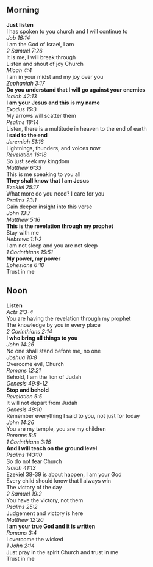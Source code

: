 ## Morning

**Just listen**  
I has spoken to you church and I will continue to  
_Job 16:14_  
I am the God of Israel, I am  
_2 Samuel 7:26_  
It is me, I will break through  
Listen and shout of joy Church  
_Micah 4:4_  
I am in your midst and my joy over you  
_Zephaniah 3:17_  
**Do you understand that I will go against your enemies**  
_Isaiah 42:13_  
**I am your Jesus and this is my name**  
_Exodus 15:3_  
My arrows will scatter them  
_Psalms 18:14_  
Listen, there is a multitude in heaven to the end of earth  
**I said to the end**  
_Jeremiah 51:16_  
Lightnings, thunders, and voices now  
_Revelation 16:18_  
So just seek my kingdom  
_Matthew 6:33_  
This is me speaking to you all  
**They shall know that I am Jesus**  
_Ezekiel 25:17_  
What more do you need? I care for you  
_Psalms 23:1_  
Gain deeper insight into this verse  
_John 13:7_  
_Matthew 5:16_  
**This is the revelation through my prophet**  
Stay with me  
_Hebrews 1:1-2_  
I am not sleep and you are not sleep  
_1 Corinthians 15:51_  
**My power, my power**  
_Ephesians 6:10_  
Trust in me  

## Noon

**Listen**  
_Acts 2:3-4_  
You are having the revelation through my prophet  
The knowledge by you in every place  
_2 Corinthians 2:14_  
**I who bring all things to you**  
_John 14:26_  
No one shall stand before me, no one  
_Joshua 10:8_  
Overcome evil, Church  
_Romans 12:21_  
Behold, I am the lion of Judah  
_Genesis 49:8-12_  
**Stop and behold**  
_Revelation 5:5_  
It will not depart from Judah  
_Genesis 49:10_  
Remember everything I said to you, not just for today  
_John 14:26_  
You are my temple, you are my children  
_Romans 5:5_  
_1 Corinthians 3:16_  
**And I will teach on the ground level**  
_Psalms 143:10_  
So do not fear Church  
_Isaiah 41:13_  
Ezekiel 38-39 is about happen, I am your God  
Every child should know that I always win  
The victory of the day  
_2 Samuel 19:2_  
You have the victory, not them  
_Psalms 25:2_  
Judgement and victory is here  
_Matthew 12:20_  
**I am your true God and it is written**  
_Romans 3:4_  
I overcome the wicked  
_1 John 2:14_  
Just pray in the spirit Church and trust in me  
Trust in me  
